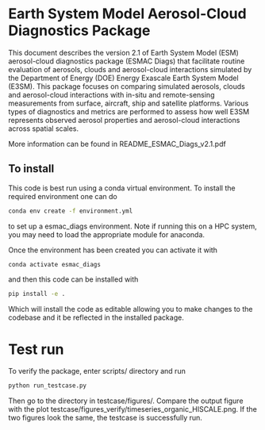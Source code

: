 
# Earth System Model Aerosol-Cloud Diagnostics Package

This document describes the version 2.1 of Earth System Model (ESM) aerosol-cloud diagnostics package (ESMAC Diags) that facilitate routine evaluation of aerosols, clouds and aerosol-cloud interactions simulated by the Department of Energy (DOE) Energy Exascale Earth System Model (E3SM). This package focuses on comparing simulated aerosols, clouds and aerosol-cloud interactions with in-situ and remote-sensing measurements from surface, aircraft, ship and satellite platforms. Various types of diagnostics and metrics are performed to assess how well E3SM represents observed aerosol properties and aerosol-cloud interactions across spatial scales. 

More information can be found in README_ESMAC_Diags_v2.1.pdf


## To install
This code is best run using a conda virtual environment. To install the required environment one can do
```bash
conda env create -f environment.yml
```
to set up a esmac_diags environment. Note if running this on a HPC system, you may need to load the appropriate module for anaconda. 

Once the environment has been created you can activate it with 
```
conda activate esmac_diags
``` 
and then this code can be installed with
```bash
pip install -e .
```
Which will install the code as editable allowing you to make changes to the codebase and it be reflected in the installed package. 


# Test run
To verify the package, enter scripts/ directory and run 
```bash
python run_testcase.py
```
Then go to the directory in testcase/figures/. Compare the output figure with the plot testcase/figures_verify/timeseries_organic_HISCALE.png. If the two figures look the same, the testcase is successfully run.


